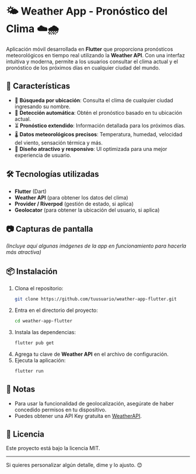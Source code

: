 
# 🌤️ Weather App - Pronóstico del Clima ☁️🌧️  

Aplicación móvil desarrollada en **Flutter** que proporciona pronósticos meteorológicos en tiempo real utilizando la **Weather API**. Con una interfaz intuitiva y moderna, permite a los usuarios consultar el clima actual y el pronóstico de los próximos días en cualquier ciudad del mundo.  

## 🚀 Características  
- 📍 **Búsqueda por ubicación**: Consulta el clima de cualquier ciudad ingresando su nombre.  
- 📡 **Detección automática**: Obtén el pronóstico basado en tu ubicación actual.  
- ⏳ **Pronóstico extendido**: Información detallada para los próximos días.  
- 🌡️ **Datos meteorológicos precisos**: Temperatura, humedad, velocidad del viento, sensación térmica y más.  
- 🎨 **Diseño atractivo y responsivo**: UI optimizada para una mejor experiencia de usuario.  

## 🛠️ Tecnologías utilizadas  
- **Flutter** (Dart)  
- **Weather API** (para obtener los datos del clima)  
- **Provider / Riverpod** (gestión de estado, si aplica)  
- **Geolocator** (para obtener la ubicación del usuario, si aplica)  

## 📷 Capturas de pantalla  
*(Incluye aquí algunas imágenes de la app en funcionamiento para hacerla más atractiva)*  

## 📦 Instalación  
1. Clona el repositorio:  
   ```bash
   git clone https://github.com/tuusuario/weather-app-flutter.git
   ```  
2. Entra en el directorio del proyecto:  
   ```bash
   cd weather-app-flutter
   ```  
3. Instala las dependencias:  
   ```bash
   flutter pub get
   ```  
4. Agrega tu clave de **Weather API** en el archivo de configuración.  
5. Ejecuta la aplicación:  
   ```bash
   flutter run
   ```  

## 📌 Notas  
- Para usar la funcionalidad de geolocalización, asegúrate de haber concedido permisos en tu dispositivo.  
- Puedes obtener una API Key gratuita en [WeatherAPI](https://www.weatherapi.com/).  

## 📜 Licencia  
Este proyecto está bajo la licencia MIT.  

---

Si quieres personalizar algún detalle, dime y lo ajusto. 😊
